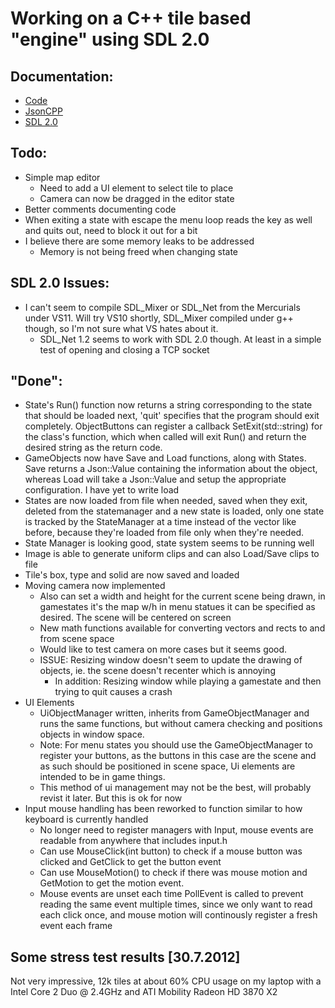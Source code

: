 # Working on a C++ tile based "engine" using SDL 2.0

## Documentation:
- [Code](http://twinklebear.github.com/LPCGame/)
- [JsonCPP](http://jsoncpp.sourceforge.net/)
- [SDL 2.0](http://wiki.libsdl.org/moin.cgi/FrontPage)

## Todo:
- Simple map editor
	- Need to add a UI element to select tile to place
	- Camera can now be dragged in the editor state
- Better comments documenting code
- When exiting a state with escape the menu loop reads the key as well and quits out, need to block it out for a bit
- I believe there are some memory leaks to be addressed
	- Memory is not being freed when changing state

## SDL 2.0 Issues:
- I can't seem to compile SDL_Mixer or SDL_Net from the Mercurials under VS11. Will try VS10 shortly, SDL_Mixer compiled under g++ though, so I'm not sure what VS hates about it.
	- SDL_Net 1.2 seems to work with SDL 2.0 though. At least in a simple test of opening and closing a TCP socket

## "Done":
- State's Run() function now returns a string corresponding to the state that should be loaded next, 'quit' specifies that the program should exit completely. ObjectButtons can register a callback SetExit(std::string) for the class's function, which when called will exit Run() and return the desired string as the return code.
- GameObjects now have Save and Load functions, along with States. Save returns a Json::Value containing the information about the object, whereas Load will take a Json::Value and setup the appropriate configuration. I have yet to write load
- States are now loaded from file when needed, saved when they exit, deleted from the statemanager and a new state is loaded, only one state is tracked by the StateManager at a time instead of the vector like before, because they're loaded from file only when they're needed.
- State Manager is looking good, state system seems to be running well
- Image is able to generate uniform clips and can also Load/Save clips to file
- Tile's box, type and solid are now saved and loaded
- Moving camera now implemented
	- Also can set a width and height for the current scene being drawn, in gamestates it's the map w/h in menu statues it can be specified as desired. The scene will be centered on screen
	- New math functions available for converting vectors and rects to and from scene space
	- Would like to test camera on more cases but it seems good.
	- ISSUE: Resizing window doesn't seem to update the drawing of objects, ie. the scene doesn't recenter which is annoying
		- In addition: Resizing window while playing a gamestate and then trying to quit causes a crash
- UI Elements
	- UiObjectManager written, inherits from GameObjectManager and runs the same functions, but without camera checking and positions objects in window space.
	- Note: For menu states you should use the GameObjectManager to register your buttons, as the buttons in this case are the scene and as such should be positioned in scene space, Ui elements are intended to be in game things.
	- This method of ui management may not be the best, will probably revist it later. But this is ok for now
- Input mouse handling has been reworked to function similar to how keyboard is currently handled
	- No longer need to register managers with Input, mouse events are readable from anywhere that includes input.h
	- Can use MouseClick(int button) to check if a mouse button was clicked and GetClick to get the button event
	- Can use MouseMotion() to check if there was mouse motion and GetMotion to get the motion event.
	- Mouse events are unset each time PollEvent is called to prevent reading the same event multiple times, since we only want to read each click once, and mouse motion will continously register a fresh event each frame

## Some stress test results [30.7.2012]
Not very impressive, 12k tiles at about 60% CPU usage on my laptop with a Intel Core 2 Duo @ 2.4GHz and ATI Mobility Radeon HD 3870 X2
